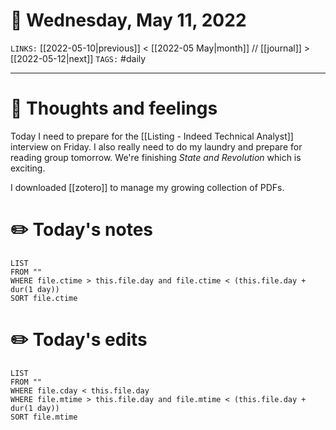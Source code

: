 # 📅 Wednesday, May 11, 2022
`LINKS:` [[2022-05-10|previous]] < [[2022-05 May|month]] // [[journal]] > [[2022-05-12|next]] 
`TAGS:` #daily

---
# 💭 Thoughts and feelings
Today I need to prepare for the [[Listing - Indeed Technical Analyst]] interview on Friday. I also really need to do my laundry and prepare for reading group tomorrow. We're finishing *State and Revolution* which is exciting. 

I downloaded [[zotero]] to manage my growing collection of PDFs. 

# ✏️ Today's notes
```dataview
LIST 
FROM ""
WHERE file.ctime > this.file.day and file.ctime < (this.file.day + dur(1 day))
SORT file.ctime
```
# ✏️ Today's edits
```dataview
LIST
FROM ""
WHERE file.cday < this.file.day
WHERE file.mtime > this.file.day and file.mtime < (this.file.day + dur(1 day))
SORT file.mtime
```